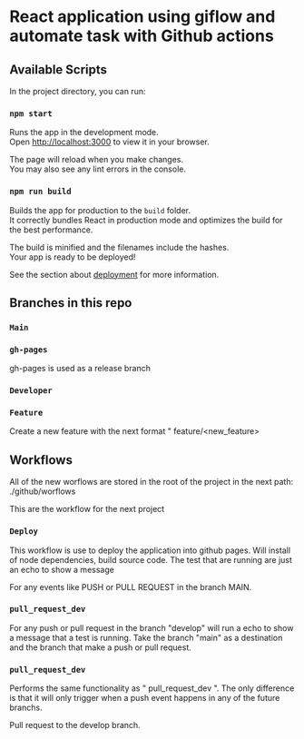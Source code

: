 # React application using giflow and automate task with Github actions

## Available Scripts

In the project directory, you can run:

### `npm start`

Runs the app in the development mode.\
Open [http://localhost:3000](http://localhost:3000) to view it in your browser.

The page will reload when you make changes.\
You may also see any lint errors in the console.

### `npm run build`

Builds the app for production to the `build` folder.\
It correctly bundles React in production mode and optimizes the build for the best performance.

The build is minified and the filenames include the hashes.\
Your app is ready to be deployed!

See the section about [deployment](https://facebook.github.io/create-react-app/docs/deployment) for more information.

## Branches in this repo

### `Main`
### `gh-pages`

gh-pages is used as a release branch

### `Developer`

### `Feature`

Create a new feature with the next format " feature/<new_feature>

## Workflows

All of the new worflows are stored in the root of the project in the next path: ./github/worflows

This are the workflow for the next project

### `Deploy`

This workflow is use to deploy the application into github pages. Will install of node dependencies, build source code. The test that are running are just an echo to show a message

For any events like PUSH or PULL REQUEST in the branch MAIN.

### `pull_request_dev`

For any push or pull request in the branch "develop" will run a echo to show a message that a test is running. Take the branch "main" as a destination and the branch that make a push or pull request.

### `pull_request_dev`

Performs the same functionality as " pull_request_dev ". The only difference is that it will only trigger when a push event happens in any of the future branchs.

Pull request to the develop branch.









